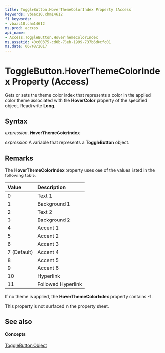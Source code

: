 ```yaml
---
title: ToggleButton.HoverThemeColorIndex Property (Access)
keywords: vbaac10.chm14612
f1_keywords:
- vbaac10.chm14612
ms.prod: access
api_name:
- Access.ToggleButton.HoverThemeColorIndex
ms.assetid: 40c60375-cd0b-73eb-1999-737b6d8cfc01
ms.date: 06/08/2017
---
```



# ToggleButton.HoverThemeColorIndex Property (Access)

Gets or sets the theme color index that represents a color in the applied color theme associated with the **HoverColor** property of the specified object. Read/write **Long**.


## Syntax

 _expression_. **HoverThemeColorIndex**

 _expression_ A variable that represents a **ToggleButton** object.


## Remarks

The **HoverThemeColorIndex** property uses one of the values listed in the following table.



|**Value**|**Description**|
|:-----|:-----|
|0|Text 1|
|1 |Background 1|
|2|Text 2|
|3|Background 2|
|4|Accent 1|
|5|Accent 2|
|6|Accent 3|
|7 (Default)|Accent 4|
|8|Accent 5|
|9|Accent 6|
|10|Hyperlink|
|11|Followed Hyperlink|
If no theme is applied, the **HoverThemeColorIndex** property contains -1.

This property is not surfaced in the property sheet.


## See also


#### Concepts


[ToggleButton Object](togglebutton-object-access.md)


